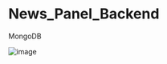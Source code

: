 # News_Panel_Backend

MongoDB

![image](https://user-images.githubusercontent.com/106253049/203691448-9833a58e-4b62-42f9-8d7a-0ce83a363de3.png)
